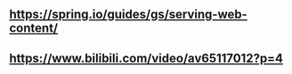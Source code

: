 ## https://spring.io/guides/gs/serving-web-content/
## https://www.bilibili.com/video/av65117012?p=4